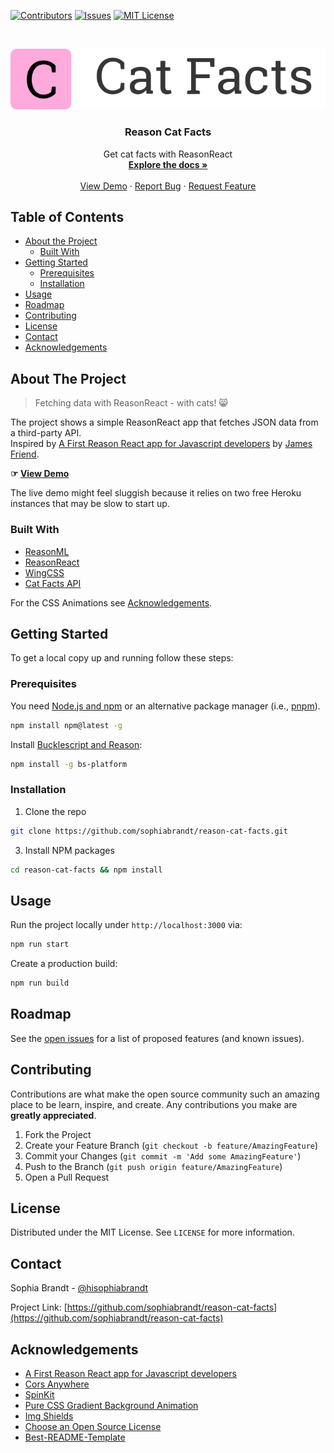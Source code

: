 <!-- PROJECT SHIELDS -->

[![Contributors][contributors-shield]][contributors-url]
[![Issues][issues-shield]][issues-url]
[![MIT License][license-shield]][license-url]

<!-- PROJECT LOGO -->
<br />
<p align="center">
  <a href="https://github.com/sophiabrandt/reason-cat-facts">
    <img src="logo.png" alt="Logo">
  </a>

  <h3 align="center">Reason Cat Facts</h3>

  <p align="center">
    Get cat facts with ReasonReact
    <br />
    <a href="https://github.com/sophiabrandt/reason-cat-facts"><strong>Explore the docs »</strong></a>
    <br />
    <br />
    <a href="hhttps://github.com/sophiabrandt/reason-cat-facts/">View Demo</a>
    ·
    <a href="https://github.com/sophiabrandt/reason-cat-facts/issues">Report Bug</a>
    ·
    <a href="https://github.com/sophiabrandt/reason-cat-facts/issues">Request Feature</a>
  </p>
</p>

<!-- TABLE OF CONTENTS -->

## Table of Contents

- [About the Project](#about-the-project)
  - [Built With](#built-with)
- [Getting Started](#getting-started)
  - [Prerequisites](#prerequisites)
  - [Installation](#installation)
- [Usage](#usage)
- [Roadmap](#roadmap)
- [Contributing](#contributing)
- [License](#license)
- [Contact](#contact)
- [Acknowledgements](#acknowledgements)

<!-- ABOUT THE PROJECT -->

## About The Project

> Fetching data with ReasonReact - with cats! 😸

The project shows a simple ReasonReact app that fetches JSON data from a third-party API.  
Inspired by [A First Reason React app for Javascript developers][reasontut] by [James Friend](https://github.com/jsdf).

**☞ [View Demo][demo]**

The live demo might feel sluggish because it relies on two free Heroku instances that may be slow to start up.

### Built With

- [ReasonML](https://reasonml.github.io/)
- [ReasonReact](https://reasonml.github.io/reason-react/)
- [WingCSS](https://github.com/kbrsh/wing)
- [Cat Facts API](https://github.com/alexwohlbruck/cat-facts)

For the CSS Animations see [Acknowledgements](#acknowledgements).

<!-- GETTING STARTED -->

## Getting Started

To get a local copy up and running follow these steps:

### Prerequisites

You need [Node.js and npm](https://www.npmjs.com/get-npm) or an alternative package manager (i.e., [pnpm](https://pnpm.js.org/)).

```sh
npm install npm@latest -g
```

Install [Bucklescript and Reason](https://reasonml.github.io/docs/en/installation):

```sh
npm install -g bs-platform
```

### Installation

1. Clone the repo

```sh
git clone https://github.com/sophiabrandt/reason-cat-facts.git
```

3. Install NPM packages

```sh
cd reason-cat-facts && npm install
```

<!-- USAGE EXAMPLES -->

## Usage

Run the project locally under `http://localhost:3000` via:

```sh
npm run start
```

Create a production build:

```sh
npm run build
```

<!-- ROADMAP -->

## Roadmap

See the [open issues](https://github.com/sophiabrandt/reason-cat-facts/issues) for a list of proposed features (and known issues).

<!-- CONTRIBUTING -->

## Contributing

Contributions are what make the open source community such an amazing place to be learn, inspire, and create. Any contributions you make are **greatly appreciated**.

1. Fork the Project
2. Create your Feature Branch (`git checkout -b feature/AmazingFeature`)
3. Commit your Changes (`git commit -m 'Add some AmazingFeature'`)
4. Push to the Branch (`git push origin feature/AmazingFeature`)
5. Open a Pull Request

<!-- LICENSE -->

## License

Distributed under the MIT License. See `LICENSE` for more information.

<!-- CONTACT -->

## Contact

Sophia Brandt - [@hisophiabrandt](https://twitter.com/hisophiabrandt)

Project Link: [https://github.com/sophiabrandt/reason-cat-facts](https://github.com/sophiabrandt/reason-cat-facts)

<!-- ACKNOWLEDGEMENTS -->

## Acknowledgements

- [A First Reason React app for Javascript developers][reasontut]
- [Cors Anywhere](https://github.com/Rob--W/cors-anywhere)
- [SpinKit](https://github.com/tobiasahlin/SpinKit)
- [Pure CSS Gradient Background Animation](https://codepen.io/P1N2O/pen/pyBNzX)
- [Img Shields](https://shields.io)
- [Choose an Open Source License](https://choosealicense.com)
- [Best-README-Template](https://github.com/othneildrew/Best-README-Template/blob/master/README.md)

<!-- MARKDOWN LINKS & IMAGES -->
<!-- https://www.markdownguide.org/basic-syntax/#reference-style-links -->

[contributors-shield]: https://img.shields.io/github/contributors/sophiabrandt/reason-cat-facts.svg?style=flat-square
[contributors-url]: https://github.com/sophiabrandt/reason-cat-facts/graphs/contributors
[issues-shield]: https://img.shields.io/github/issues/sophiabrandt/reason-cat-facts.svg?style=flat-square
[issues-url]: https://github.com/sophiabrandt/reason-cat-facts/issues
[license-shield]: https://img.shields.io/github/license/sophiabrandt/reason-cat-facts.svg?style=flat-square
[license-url]: https://github.com/sophiabrandt/reason-cat-facts/blob/master/LICENSE.txt
[demo]: https://github.com/sophiabrandt/reason-cat-facts/
[reasontut]: https://jamesfriend.com.au/a-first-reason-react-app-for-js-developers
